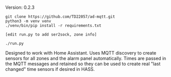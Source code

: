 

Version: 0.2.3

```
git clone https://github.com/TD22057/ad-mqtt.git
python3 -m venv venv
./venv/bin/pip install -r requirements.txt

[edit run.py to add ser2sock, zone info]

./run.py
```

Designed to work with Home Assistant.  Uses MQTT discovery to create sensors
for all zones and the alarm panel automatically.  Times are passed in the
MQTT messages and retained so they can be used to create real "last changed"
time sensors if desired in HASS.
